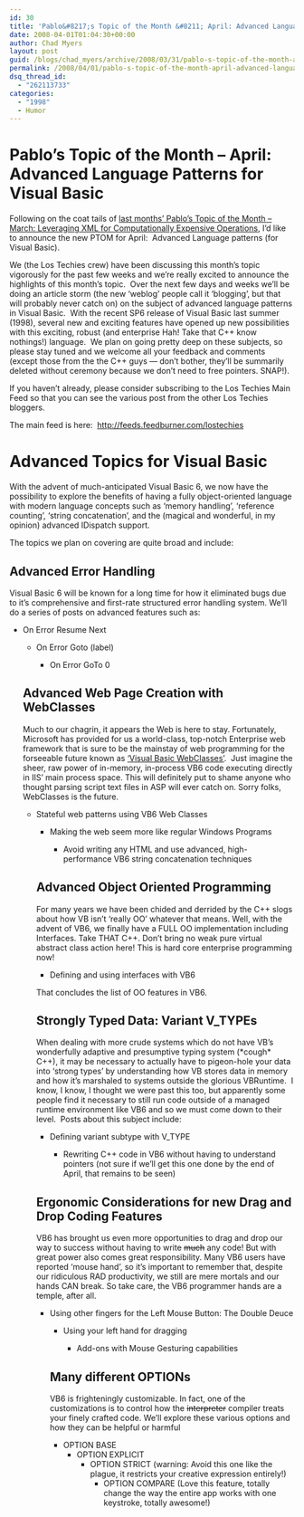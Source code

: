 ```yaml
---
id: 30
title: 'Pablo&#8217;s Topic of the Month &#8211; April: Advanced Language Patterns for Visual Basic'
date: 2008-04-01T01:04:30+00:00
author: Chad Myers
layout: post
guid: /blogs/chad_myers/archive/2008/03/31/pablo-s-topic-of-the-month-april-advanced-language-patterns-for-visual-basic.aspx
permalink: /2008/04/01/pablo-s-topic-of-the-month-april-advanced-language-patterns-for-visual-basic/
dsq_thread_id:
  - "262113733"
categories:
  - "1998"
  - Humor
---
```

# Pablo&#8217;s Topic of the Month &#8211; April: Advanced Language Patterns for Visual Basic

Following on the coat tails of [last months&#8217; Pablo&#8217;s Topic of the Month &#8211; March: Leveraging XML for Computationally Expensive Operations](http://www.lostechies.com/blogs/chad_myers/archive/2008/03/07/pablo-s-topic-of-the-month-march-solid-principles.aspx), I&#8217;d like to announce the new PTOM for April:&nbsp; Advanced Language patterns (for Visual Basic).

We (the Los Techies crew) have been discussing this month&#8217;s topic vigorously for the past few weeks and we&#8217;re really excited to announce the highlights of this month&#8217;s topic.&nbsp; Over the next few days and weeks we&#8217;ll be doing an article storm (the new &#8216;weblog&#8217; people call it &#8216;blogging&#8217;, but that will probably never catch on) on the subject of advanced language patterns in Visual Basic.&nbsp; With the recent SP6 release of Visual Basic last summer (1998), several new and exciting features have opened up new possibilities with this exciting, robust (and enterprise Hah! Take that C++ know nothings!) language.&nbsp; We plan on going pretty deep on these subjects, so please stay tuned and we welcome all your feedback and comments (except those from the the C++ guys &#8212; don&#8217;t bother, they&#8217;ll be summarily deleted without ceremony because we don&#8217;t need to free pointers. SNAP!).

If you haven&#8217;t already, please consider subscribing to the Los Techies Main Feed so that you can see the various post from the other Los Techies bloggers.

The main feed is here:&nbsp; <http://feeds.feedburner.com/lostechies>
  


# Advanced Topics for Visual Basic

With the advent of much-anticipated Visual Basic 6, we now have the possibility to explore the benefits of having a fully object-oriented language with modern language concepts such as &#8216;memory handling&#8217;, &#8216;reference counting&#8217;, &#8216;string concatenation&#8217;, and the (magical and wonderful, in my opinion) advanced IDispatch support. 

The topics we plan on covering are quite broad and include:
  


## Advanced Error Handling

Visual Basic 6 will be known for a long time for how it eliminated bugs due to it&#8217;s comprehensive and first-rate structured error handling system. We&#8217;ll do a series of posts on advanced features such as:

  * On Error Resume Next 
      * On Error Goto (label) 
          * On Error GoTo 0</ul> 
        ## Advanced Web Page Creation with WebClasses
        
        Much to our chagrin, it appears the Web is here to stay. Fortunately, Microsoft has provided for us a world-class, top-notch Enterprise web framework that is sure to be the mainstay of web programming for the forseeable future known as [&#8216;Visual Basic WebClasses&#8217;](http://msdn2.microsoft.com/en-us/library/zh5976bw.aspx).&nbsp; Just imagine the sheer, raw power of in-memory, in-process VB6 code executing directly in IIS&#8217; main process space. This will definitely put to shame anyone who thought parsing script text files in ASP will ever catch on. Sorry folks, WebClasses is the future.
        
          * Stateful web patterns using VB6 Web Classes 
              * Making the web seem more like regular Windows Programs 
                  * Avoid writing any HTML and use advanced, high-performance VB6 string concatenation techniques</ul> 
                ## Advanced Object Oriented Programming
                
                For many years we have been chided and derrided by the C++ slogs about how VB isn&#8217;t &#8216;really OO&#8217; whatever that means. Well, with the advent of VB6, we finally have a FULL OO implementation including Interfaces. Take THAT C++. Don&#8217;t bring no weak pure virtual abstract class action here! This is hard core enterprise programming now!
                
                  * Defining and using interfaces with VB6
                
                That concludes the list of OO features in VB6.
                
                ## Strongly Typed Data: Variant V_TYPEs
                
                When dealing with more crude systems which do not have VB&#8217;s wonderfully adaptive and presumptive typing system (\*cough\* C++), it may be necessary to actually have to pigeon-hole your data into &#8216;strong types&#8217; by understanding how VB stores data in memory&nbsp; and how it&#8217;s marshaled to systems outside the glorious VBRuntime.&nbsp; I know, I know, I thought we were past this too, but apparently some people find it necessary to still run code outside of a managed runtime environment like VB6 and so we must come down to their level.&nbsp; Posts about this subject include:
                
                  * Defining variant subtype with V_TYPE 
                      * Rewriting C++ code in VB6 without having to understand pointers (not sure if we&#8217;ll get this one done by the end of April, that remains to be seen)</ul> 
                    ## Ergonomic Considerations for new Drag and Drop Coding Features
                    
                    VB6 has brought us even more opportunities to drag and drop our way to success without having to write <strike>much</strike> any code! But with great power also comes great responsibility. Many VB6 users have reported &#8216;mouse hand&#8217;, so it&#8217;s important to remember that, despite our ridiculous RAD productivity, we still are mere mortals and our hands CAN break. So take care, the VB6 programmer hands are a temple, after all.
                    
                      * Using other fingers for the Left Mouse Button: The Double Deuce 
                          * Using your left hand for dragging 
                              * Add-ons with Mouse Gesturing capabilities</ul> 
                            ## Many different OPTIONs
                            
                            VB6 is frighteningly customizable. In fact, one of the customizations is to control how the <strike>interpreter</strike> compiler treats your finely crafted code. We&#8217;ll explore these various options and how they can be helpful or harmful
                            
                              * OPTION BASE 
                                  * OPTION EXPLICIT 
                                      * OPTION STRICT (warning: Avoid this one like the plague, it restricts your creative expression entirely!) 
                                          * OPTION COMPARE (Love this feature, totally change the way the entire app works with one keystroke, totally awesome!)</ul>